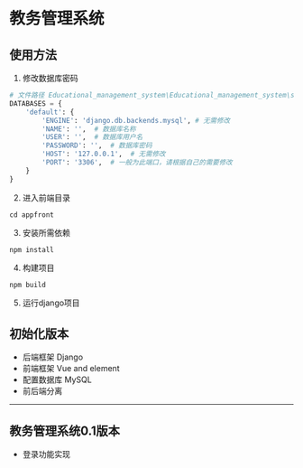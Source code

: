 # 教务管理系统

## 使用方法

1. 修改数据库密码

```python
# 文件路径 Educational_management_system\Educational_management_system\settings.py
DATABASES = {
    'default': {
        'ENGINE': 'django.db.backends.mysql', # 无需修改
        'NAME': '',  # 数据库名称
        'USER': '',  # 数据库用户名
        'PASSWORD': '',  # 数据库密码
        'HOST': '127.0.0.1',  # 无需修改
        'PORT': '3306',  # 一般为此端口，请根据自己的需要修改
    }
}
```

2. 进入前端目录 

```
cd appfront
```

3. 安装所需依赖

```
npm install
```
4. 构建项目

```
npm build
```
5. 运行django项目

## 初始化版本
+ 后端框架 Django
+ 前端框架 Vue and element
+ 配置数据库 MySQL
+ 前后端分离

---

## 教务管理系统0.1版本

+ 登录功能实现